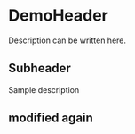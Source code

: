 # DemoHeader

Description can be written here. 

## Subheader

Sample description 

## modified again